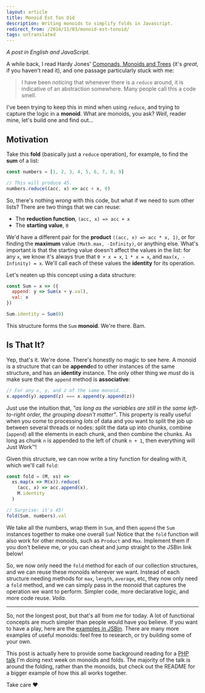 ```yaml
---
layout: article
title: Monoid Est Ton Oid
description: Writing monoids to simplify folds in Javascript.
redirect_from: /2016/11/03/monoid-est-tonoid/
tags: untranslated
---
```


_A post in English and JavaScript._

A while back, I read Hardy Jones' [Comonads, Monoids and Trees](https://joneshf.github.io/programming/2015/12/31/Comonads-Monoids-and-Trees.html) (it's _great_, if you haven't read it), and one passage particularly stuck with me:

> I have been noticing that whenever there is a `reduce` around, it is indicative of an abstraction somewhere. Many people call this a code smell.

I've been trying to keep this in mind when using `reduce`, and trying to capture the logic in a **monoid**. What are monoids, you ask? _Well_, reader mine, let's build one and find out...

## Motivation

Take this **fold** (basically just a `reduce` operation), for example, to find the **sum** of a list:

```javascript
const numbers = [1, 2, 3, 4, 5, 6, 7, 8, 9]

// This will produce 45.
numbers.reduce((acc, x) => acc + x, 0)
```

So, there's nothing _wrong_ with this code, but what if we need to sum other lists? There are two things that we can reuse:

- The **reduction function**, `(acc, x) => acc + x`
- The **starting value**, `0`

We'd have a different pair for the **product** `((acc, x) => acc * x, 1)`, or for finding the **maximum** value `(Math.max, -Infinity)`, or anything else. What's important is that the starting value doesn't affect the values in the list: for any `x`, we know it's always true that `0 + x = x`, `1 * x = x`, and `max(x, -Infinity) = x`. We'll call each of these values the **identity** for its operation.

Let's neaten up this concept using a data structure:

```javascript
const Sum = x => ({
  append: y => Sum(x + y.val),
  val: x
})

Sum.identity = Sum(0)
```

This structure forms the `Sum` **monoid**. We're there. Bam.

## Is That It?

Yep, that's it. We're done. There's honestly no magic to see here. A monoid is a structure that can be **append**ed to other instances of the same structure, and has an **identity** instance. The only other thing we _must_ do is make sure that the `append` method is **associative**:

```javascript
// For any x, y, and z of the same monoid...
x.append(y).append(z) === x.append(y.append(z))
```

Just use the intuition that, _"as long as the variables are still in the same left-to-right order, the grouping doesn't matter"_. This property is really useful when you come to processing _lots_ of data and you want to split the job up between several threads or nodes: split the data up into chunks, combine (`append`) all the elements in each chunk, and then combine the chunks. As long as chunk `n` is appended to the left of chunk `n + 1`, then everything will Just Work™!

Given this structure, we can now write a tiny function for dealing with it, which we'll call `fold`:

```javascript
const fold = (M, xs) =>
  xs.map(x => M(x)).reduce(
    (acc, x) => acc.append(x),
    M.identity
  )

// Surprise: it's 45!
fold(Sum, numbers).val
```

We take all the numbers, wrap them in `Sum`, and then `append` the `Sum` instances together to make one overall `Sum`! Notice that the `fold` function will also work for other monoids, such as `Product` and `Max`. Implement them if you don't believe me, or you can cheat and jump straight to the JSBin link below!

So, we now only need the `fold` method for each of our collection structures, and we can reuse these monoids wherever we want. Instead of each structure needing methods for `max`, `length`, `average`, etc, they now only need a `fold` method, and we can simply pass in the monoid that captures the operation we want to perform. Simpler code, more declarative logic, and more code reuse. _Voila_.

---

So, not the longest post, but that's all from me for today. A lot of functional concepts are much simpler than people would have you believe. If you want to have a play, here are the [examples in JSBin](https://jsbin.com/diwaxefenu/edit?js,console). There are many more examples of useful monoids: feel free to research, or try building some of your own.

This post is actually here to provide some background reading for a [PHP talk](https://github.com/i-am-tom/php-folding-talk) I'm doing next week on monoids and folds. The majority of the talk is around the folding, rather than the monoids, but check out the README for a bigger example of how this all works together.

Take care &hearts;
